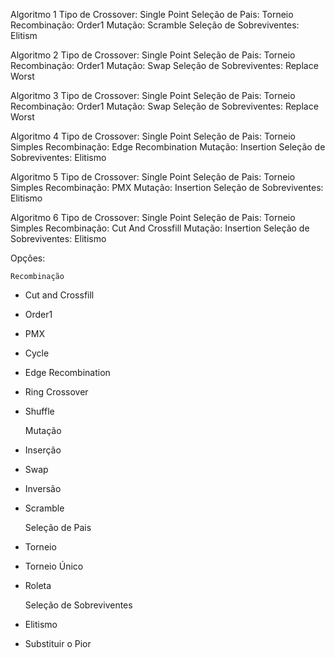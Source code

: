 ﻿
Algoritmo 1
Tipo de Crossover: Single Point
Seleção de Pais: Torneio
Recombinação: Order1
Mutação: Scramble
Seleção de Sobreviventes: Elitism

Algoritmo 2
Tipo de Crossover: Single Point
Seleção de Pais: Torneio
Recombinação: Order1
Mutação: Swap
Seleção de Sobreviventes: Replace Worst

Algoritmo 3
Tipo de Crossover: Single Point
Seleção de Pais: Torneio
Recombinação: Order1
Mutação: Swap
Seleção de Sobreviventes: Replace Worst

Algoritmo 4
Tipo de Crossover: Single Point
Seleção de Pais: Torneio Simples
Recombinação: Edge Recombination
Mutação: Insertion
Seleção de Sobreviventes: Elitismo

Algoritmo 5
Tipo de Crossover: Single Point
Seleção de Pais: Torneio Simples
Recombinação: PMX
Mutação: Insertion
Seleção de Sobreviventes: Elitismo


Algoritmo 6
Tipo de Crossover: Single Point
Seleção de Pais: Torneio Simples
Recombinação: Cut And Crossfill
Mutação: Insertion
Seleção de Sobreviventes: Elitismo


Opções:

	Recombinação
- Cut and Crossfill
- Order1
- PMX
- Cycle
- Edge Recombination
- Ring Crossover
- Shuffle

	Mutação
-  Inserção
- Swap
- Inversão
- Scramble

	Seleção de Pais
- Torneio
- Torneio Único
- Roleta

	Seleção de Sobreviventes
- Elitismo
- Substituir o Pior
